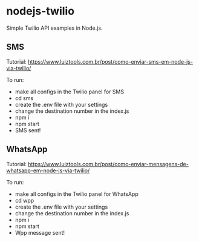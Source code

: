 # nodejs-twilio
Simple Twilio API examples in Node.js.

## SMS
Tutorial: https://www.luiztools.com.br/post/como-enviar-sms-em-node-js-via-twilio/

To run:
- make all configs in the Twilio panel for SMS
- cd sms
- create the .env file with your settings
- change the destination number in the index.js
- npm i
- npm start
- SMS sent!

## WhatsApp
Tutorial: https://www.luiztools.com.br/post/como-enviar-mensagens-de-whatsapp-em-node-js-via-twilio/

To run:
- make all configs in the Twilio panel for WhatsApp
- cd wpp
- create the .env file with your settings
- change the destination number in the index.js
- npm i
- npm start
- Wpp message sent!